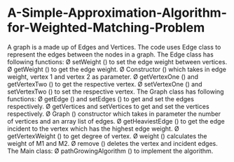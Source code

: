 # A-Simple-Approximation-Algorithm-for-Weighted-Matching-Problem

A graph is a made up of Edges and Vertices. The code uses Edge class to represent
the edges between the nodes in a graph.
The Edge class has following functions:
Ø setWeight () to set the edge weight between vertices.
Ø getWeight () to get the edge weight.
Ø Constructor () which takes in edge weight, vertex 1 and vertex 2 as parameter.
Ø getVertexOne () and getVertexTwo () to get the respective vertex.
Ø setVertexOne () and setVertexTwo () to set the respective vertex.
The Graph class has following functions:
Ø getEdge () and setEdges () to get and set the edges respectively.
Ø getVertices and setVertices to get and set the vertices respectively.
Ø Graph () constructor which takes in parameter the number of vertices and an
array list of edges.
Ø getHeaviestEdge () to get the edge incident to the vertex which has the highest
edge weight.
Ø getVertexWeight () to get degree of vertex.
Ø weight () calculates the weight of M1 and M2.
Ø remove () deletes the vertex and incident edges.
The Main class:
Ø pathGrowingAlgorithm () to implement the algorithm.
